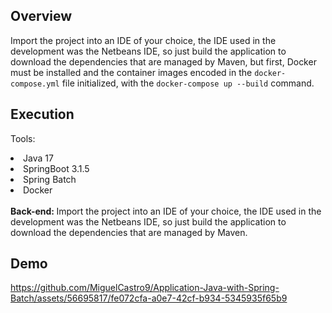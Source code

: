 ## Overview

Import the project into an IDE of your choice, the IDE used in the development was the Netbeans IDE, 
so just build the application to download the dependencies that are managed by Maven, but first, 
Docker must be installed and the container images encoded in the <code>docker-compose.yml</code> file initialized, with the <code>docker-compose up --build</code> command.

## Execution

Tools:
<li> Java 17 </li>
<li> SpringBoot 3.1.5 </li>
<li> Spring Batch </li>
<li> Docker </li>
<br>
<strong>Back-end: </strong>
Import the project into an IDE of your choice, the IDE used in the development was the Netbeans IDE, 
so just build the application to download the dependencies that are managed by Maven.

## Demo

https://github.com/MiguelCastro9/Application-Java-with-Spring-Batch/assets/56695817/fe072cfa-a0e7-42cf-b934-5345935f65b9

